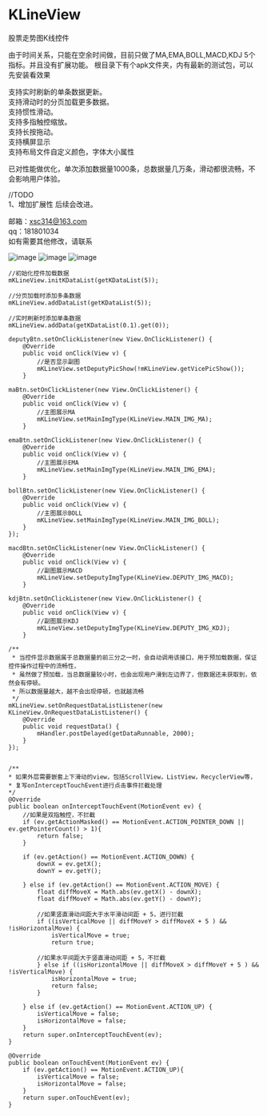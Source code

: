 # KLineView
股票走势图K线控件

由于时间关系，只能在空余时间做，目前只做了MA,EMA,BOLL,MACD,KDJ 5个指标。并且没有扩展功能。
根目录下有个apk文件夹，内有最新的测试包，可以先安装看效果

支持实时刷新的单条数据更新。          
支持滑动时的分页加载更多数据。     
支持惯性滑动。         
支持多指触控缩放。       
支持长按拖动。         
支持横屏显示         
支持布局文件自定义颜色，字体大小属性


已对性能做优化，单次添加数据量1000条，总数据量几万条，滑动都很流畅，不会影响用户体验。

//TODO         
1、增加扩展性
后续会改进。

邮箱：xsc314@163.com       
qq：181801034    
如有需要其他修改，请联系        

![image](https://github.com/xiesuichao/KLineView/raw/master/image/KLineUI.png)
![image](https://github.com/xiesuichao/KLineView/raw/master/image/a1.png)
![image](https://github.com/xiesuichao/KLineView/raw/master/image/a2.png)
        
    //初始化控件加载数据
    mKLineView.initKDataList(getKDataList(5));
                
    //分页加载时添加多条数据
    mKLineView.addDataList(getKDataList(5));
                
    //实时刷新时添加单条数据
    mKLineView.addData(getKDataList(0.1).get(0));

    deputyBtn.setOnClickListener(new View.OnClickListener() {
        @Override
        public void onClick(View v) {
            //是否显示副图
            mKLineView.setDeputyPicShow(!mKLineView.getVicePicShow());
        }

    maBtn.setOnClickListener(new View.OnClickListener() {
        @Override
        public void onClick(View v) {
            //主图展示MA
            mKLineView.setMainImgType(KLineView.MAIN_IMG_MA);
        }

    emaBtn.setOnClickListener(new View.OnClickListener() {
        @Override
        public void onClick(View v) {
            //主图展示EMA
            mKLineView.setMainImgType(KLineView.MAIN_IMG_EMA);
        }

    bollBtn.setOnClickListener(new View.OnClickListener() {
        @Override
        public void onClick(View v) {
            //主图展示BOLL
            mKLineView.setMainImgType(KLineView.MAIN_IMG_BOLL);
        }
    });

    macdBtn.setOnClickListener(new View.OnClickListener() {
        @Override
        public void onClick(View v) {
            //副图展示MACD
            mKLineView.setDeputyImgType(KLineView.DEPUTY_IMG_MACD);
        }

    kdjBtn.setOnClickListener(new View.OnClickListener() {
        @Override
        public void onClick(View v) {
            //副图展示KDJ
            mKLineView.setDeputyImgType(KLineView.DEPUTY_IMG_KDJ);
        }

    /**
     * 当控件显示数据属于总数据量的前三分之一时，会自动调用该接口，用于预加载数据，保证控件操作过程中的流畅性，
     * 虽然做了预加载，当总数据量较小时，也会出现用户滑到左边界了，但数据还未获取到，依然会有停顿。
     * 所以数据量越大，越不会出现停顿，也就越流畅
     */
    mKLineView.setOnRequestDataListListener(new KLineView.OnRequestDataListListener() {
        @Override
        public void requestData() {
            mHandler.postDelayed(getDataRunnable, 2000);
        }
    });
        
        
    /**
    * 如果外层需要嵌套上下滑动的view，包括ScrollView，ListView，RecyclerView等，
    * 复写onInterceptTouchEvent进行点击事件拦截处理
    */
    @Override
    public boolean onInterceptTouchEvent(MotionEvent ev) {
        //如果是双指触控，不拦截
        if (ev.getActionMasked() == MotionEvent.ACTION_POINTER_DOWN || ev.getPointerCount() > 1){
            return false;
        }

        if (ev.getAction() == MotionEvent.ACTION_DOWN) {
            downX = ev.getX();
            downY = ev.getY();

        } else if (ev.getAction() == MotionEvent.ACTION_MOVE) {
            float diffMoveX = Math.abs(ev.getX() - downX);
            float diffMoveY = Math.abs(ev.getY() - downY);

            //如果竖直滑动间距大于水平滑动间距 + 5，进行拦截
            if ((isVerticalMove || diffMoveY > diffMoveX + 5 ) && !isHorizontalMove) {
                isVerticalMove = true;
                return true;

            //如果水平间距大于竖直滑动间距 + 5，不拦截
            } else if ((isHorizontalMove || diffMoveX > diffMoveY + 5 ) && !isVerticalMove) {
                isHorizontalMove = true;
                return false;
            }

        } else if (ev.getAction() == MotionEvent.ACTION_UP) {
            isVerticalMove = false;
            isHorizontalMove = false;
        }
        return super.onInterceptTouchEvent(ev);
    }

    @Override
    public boolean onTouchEvent(MotionEvent ev) {
        if (ev.getAction() == MotionEvent.ACTION_UP){
            isVerticalMove = false;
            isHorizontalMove = false;
        }
        return super.onTouchEvent(ev);
    }

